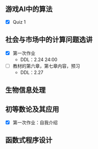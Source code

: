 ## 游戏AI中的算法
* [x] Quiz 1 

## 社会与市场中的计算问题选讲
* [x] 第一次作业 
    * DDL：2.24 24:00  
* [ ] 教材的第六章，第七章内容，预习  
    * DDL：2.27

## 生物信息处理

## 初等数论及其应用
* [x] 第一次作业：自我介绍  

## 函数式程序设计